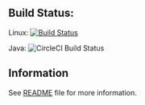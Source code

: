 ## Build Status:
Linux:
[![Build Status](https://travis-ci.org/dasher-project/dasher.svg?branch=master)](https://travis-ci.org/dasher-project/dasher)

Java:
![CircleCI Build Status](https://circleci.com/gh/alper-oner/dasher.svg?style=shield)

## Information

See [README](https://github.com/dasher-project/dasher/blob/master/README) file for more information.

